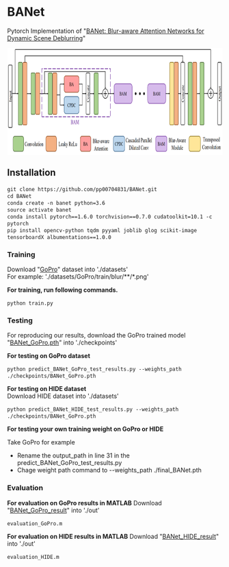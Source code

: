 # BANet
Pytorch Implementation of "[BANet: Blur-aware Attention Networks for Dynamic Scene Deblurring](https://arxiv.org/abs/2101.07518)"


<img src="./figure/Architecture.png" width = "1000" height = "250" div align=center />


## Installation
```
git clone https://github.com/pp00704831/BANet.git
cd BANet
conda create -n banet python=3.6
source activate banet
conda install pytorch==1.6.0 torchvision==0.7.0 cudatoolkit=10.1 -c pytorch
pip install opencv-python tqdm pyyaml joblib glog scikit-image tensorboardX albumentations==1.0.0
```

### **Training**
Download "[GoPro](https://drive.google.com/drive/folders/1sZokl0e1NIbQE9DF5d4q75nYTcX7nHvk?usp=sharing)" dataset into './datasets' </br>
For example: 
'./datasets/GoPro/train/blur/\*\*/\*.png'

**For training, run following commands.**
```
python train.py
```
### **Testing**
For reproducing our results, download the GoPro trained model "[BANet_GoPro.pth](https://drive.google.com/drive/folders/1sZokl0e1NIbQE9DF5d4q75nYTcX7nHvk?usp=sharing)" into './checkpoints'

**For testing on GoPro dataset**
```
python predict_BANet_GoPro_test_results.py --weights_path ./checkpoints/BANet_GoPro.pth 
```
**For testing on HIDE dataset** </br>
Download HIDE dataset into './datasets'
```
python predict_BANet_HIDE_test_results.py --weights_path ./checkpoints/BANet_GoPro.pth 
```
**For testing your own training weight on GoPro or HIDE**  </br>

Take GoPro for example
* Rename the output_path in line 31 in the predict_BANet_GoPro_test_results.py
* Chage weight path command to --weights_path ./final_BANet.pth 


### **Evaluation**
**For evaluation on GoPro results in MATLAB**
Download "[BANet_GoPro_result](https://drive.google.com/drive/folders/1sZokl0e1NIbQE9DF5d4q75nYTcX7nHvk?usp=sharing)" into './out'
```
evaluation_GoPro.m
```
**For evaluation on HIDE results in MATLAB**
Download "[BANet_HIDE_result](https://drive.google.com/drive/folders/1sZokl0e1NIbQE9DF5d4q75nYTcX7nHvk?usp=sharing)" into './out'
```
evaluation_HIDE.m
```
